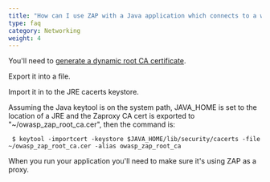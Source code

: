 ```yaml
---
title: "How can I use ZAP with a Java application which connects to a web service over SSL?"
type: faq
category: Networking
weight: 4
---
```


You'll need to [generate a dynamic root CA
certificate](/docs/desktop/ui/dialogs/options/dynsslcert/).

Export it into a file.

Import it in to the JRE cacerts keystore.

Assuming the Java keytool is on the system path, JAVA_HOME is set to the
location of a JRE and the Zaproxy CA cert is exported to
"~/owasp_zap_root_ca.cer", then the command is:

     $ keytool -importcert -keystore $JAVA_HOME/lib/security/cacerts -file ~/owasp_zap_root_ca.cer -alias owasp_zap_root_ca

When you run your application you'll need to make sure it's using ZAP as a
proxy.
